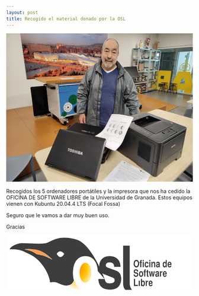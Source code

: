 ```yaml
---
layout: post
title: Recogido el material donado por la OSL 
---
```


<p align="center" >
<img src="/images/fede_osl.jpg" width="600" height="400"/>


</p>

Recogidos los 5 ordenadores portátiles y la impresora que nos ha cedido la OFICINA DE SOFTWARE LIBRE de la Universidad de Granada.
Estos equipos vienen con Kubuntu 20.04.4 LTS (Focal Fossa)

Seguro que le vamos a dar muy buen uso.

Gracias




<p align="center" >
<img src="/images/logoOSL.png" width="600" height="150"/>


</p>
